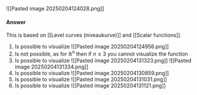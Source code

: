 ![[Pasted image 20250204124028.png]]

#### Answer
This is based on [[Level curves (niveaukurve)]] and [[Scalar functions]].
1. Is possible to visualize
![[Pasted image 20250204124956.png]]
2. Is not possible, as for $\mathbb{R}^n$ then if $n \leq 3$ you cannot visualize the function
3. Is possible to visualize 
![[Pasted image 20250204131323.png]]
![[Pasted image 20250204131334.png]]
4. Is possible to visualize
![[Pasted image 20250204130859.png]]
5. Is possible to visualize
![[Pasted image 20250204131031.png]]
6.  Is possible to visualize
![[Pasted image 20250204131121.png]]